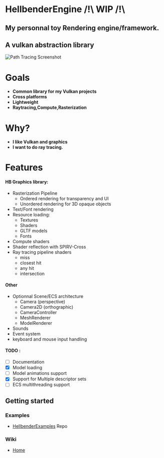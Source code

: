 # HellbenderEngine /!\ WIP /!\
## My personnal toy Rendering engine/framework.
## A vulkan abstraction library

![Path Tracing Screenshot](https://github.com/Goutch/HellbenderEngine/blob/master/Screenshots/Sponza.PNG)

# Goals
- **Common library for my Vulkan projects**
- **Cross platforms**
- **Lightweight**
- **Raytracing,Compute,Rasterization**

# Why?
- **I like Vulkan and graphics**
- **I want to do ray tracing.**

# Features
#### HB Graphics library:
- Rasterization Pipeline
  - Ordered rendering for transparency and UI
  - Unordered rendering for 3D opaque objects
- Text/Font rendering
- Resource loading:
	- Textures
	- Shaders
	- GLTF models
    - Fonts
- Compute shaders
- Shader reflection with SPIRV-Cross
- Ray tracing pipeline shaders
	- miss
	- closest hit
	- any hit
	- intersection
#### Other
- Optionnal Scene/ECS architecture
	- Camera (perspective)
	- Camera2D (orthographic)
	- CameraController
	- MeshRenderer
    - ModelRenderer
- Sounds
- Event system
- keyboard and mouse input handling

#### TODO :
- [ ] Documentation
- [x] Model loading 
- [ ] Model animations support
- [x] Support for Multiple descriptor sets
- [ ] ECS multithreading support
## Getting started
### Examples
- [HellbenderExamples](https://github.com/Goutch/HellbenderExamples) Repo
### Wiki
- [Home](https://github.com/Goutch/HellbenderEngine/wiki)

